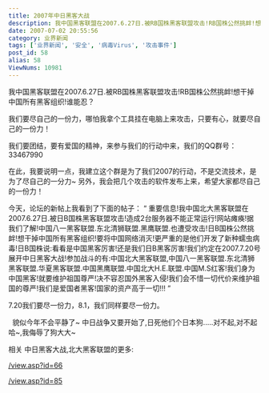 ```yaml
---
title: 2007年中日黑客大战
description: 我中国黑客联盟在2007.6.27日.被RB国株黑客联盟攻击!RB国株公然挑衅!想干掉中国所有黑客组织!谁能忍？我们要尽自己的一份力，哪怕我拿个工具挂在电脑上来攻击，只要有心，就要尽自己的一份力！我们要团结，要有爱国的精神，来参与我们的行动中来，我们的QQ群号：33467990
date: 2007-07-02 20:55:56
category: 业界新闻
tags: ['业界新闻', '安全', '病毒Virus', '攻击事件']
post_id: 58
alias: 58
ViewNums: 10981
---
```


我中国黑客联盟在2007.6.27日.被RB国株黑客联盟攻击!RB国株公然挑衅!想干掉中国所有黑客组织!谁能忍？

我们要尽自己的一份力，哪怕我拿个工具挂在电脑上来攻击，只要有心，就要尽自己的一份力！

我们要团结，要有爱国的精神，来参与我们的行动中来，我们的QQ群号：33467990

在此，我要说明一点，我建立这个群是为了我们2007的行动，不是交流技术，是为了尽自己的一分力~
另外，我会把几个攻击的软件发布上来，希望大家都尽自己的一份力！

今天，论坛的新帖上我看到了下面的帖子：
&ldquo;
重要信息!我中国北大黑客联盟在2007.6.27日.被日B国株黑客联盟攻击!造成2台服务器不能正常运行!网站瘫痪!据我们了解!中国八一黑客联盟.东北清狮联盟.黑鹰联盟.也遭受攻击!日B国株公然挑衅!想干掉中国所有黑客组织!要将中国网络消灭!更严重的是他们开发了新种蠕虫病毒!日B国株说:看看是中国黑客厉害!还是我们日B黑客厉害!我们约定在2007.7.20号展开中日黑客大战!参加战斗的有:中国北大黑客联盟,中国八一黑客联盟.东北清狮黑客联盟.华夏黑客联盟.中国黑鹰联盟.中国北大H.E.联盟.中国M.S红客!我们身为中国黑客!就要维护祖国尊严!决不容忍国外黑客入侵!我们会不惜一切代价来维护祖国的尊严!我们是爱国者黑客!国家的资产高于一切!!!
&rdquo;

7.20我们要尽一份力，8.1，我们同样要尽一份力。

  貌似今年不会平静了~ 中日战争又要开始了,日死他们个日本狗.....对不起,对不起哈~,我侮辱了狗大大~

相关 中日黑客大战,北大黑客联盟的更多:

[/view.asp?id=66](/blog/view.asp?id=66)

[/view.asp?id=85](/blog/view.asp?id=85)

